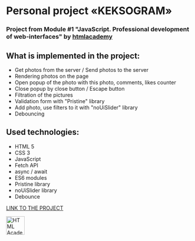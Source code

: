 # Personal project «KEKSOGRAM»

### Project from Module #1 "JavaScript. Professional development of web-interfaces" by [htmlacademy](https://htmlacademy.ru)

## What is implemented in the project:

  * Get photos from the server / Send photos to the server
  * Rendering photos on the page
  * Open popup of the photo with this photo, comments, likes counter
  * Close popup by close button / Escape button
  * Filtration of the pictures
  * Validation form with "Pristine" library
  * Add photo, use filters to it with "noUiSlider" library
  * Debouncing

## Used technologies:

  * HTML 5
  * CSS 3
  * JavaScript
  * Fetch API
  * async / await
  * ES6 modules
  * Pristine library
  * noUiSlider library
  * Debounce

[LINK TO THE PROJECT](https://alina1859.github.io/Keksogram/index.html)

<a href="https://htmlacademy.ru/intensive/javascript"><img align="left" width="50" height="50" alt="HTML Academy" src="https://up.htmlacademy.ru/static/img/intensive/javascript/logo-for-github-2.png"></a>

